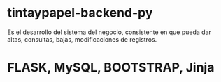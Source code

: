 # tintaypapel-backend-py
Es el desarrollo del sistema del negocio, consistente en que pueda dar altas, consultas, bajas, modificaciones de registros.
# FLASK, MySQL, BOOTSTRAP, Jinja
